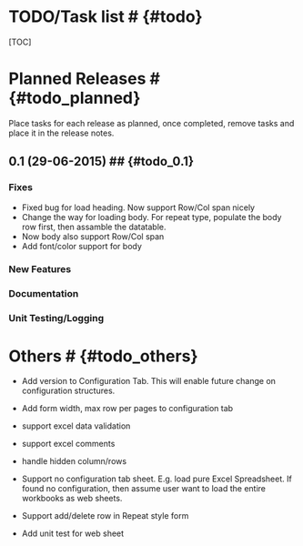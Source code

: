 # TODO/Task list # {#todo}

[TOC]

# Planned Releases # {#todo_planned}
Place tasks for each release as planned, once completed, remove tasks and place it in the release notes.

## 0.1 (29-06-2015) ## {#todo_0.1}
### Fixes ###
- Fixed bug for load heading. Now support Row/Col span nicely
- Change the way for loading body. For repeat type, populate the body row first, then assamble the datatable.
- Now body also support Row/Col span 
- Add font/color support for body

### New Features ###

### Documentation ###

### Unit Testing/Logging ###

# Others # {#todo_others}
- Add version to Configuration Tab. This will enable future change on configuration structures.
- Add form width, max row per pages to configuration tab

- support excel data validation
- support excel comments

- handle hidden column/rows

- Support no configuration tab sheet. E.g. load pure Excel Spreadsheet. If found no configuration, then assume user want to load the entire workbooks as web sheets.
- Support add/delete row in Repeat style form

- Add unit test for web sheet
